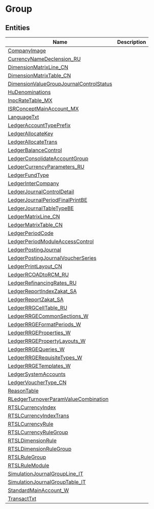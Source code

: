 
# Group


## Entities

|Name|Description|
|---|---|
|[CompanyImage](CompanyImage.cdm.json)||
|[CurrencyNameDeclension_RU](CurrencyNameDeclension_RU.cdm.json)||
|[DimensionMatrixLine_CN](DimensionMatrixLine_CN.cdm.json)||
|[DimensionMatrixTable_CN](DimensionMatrixTable_CN.cdm.json)||
|[DimensionValueGroupJournalControlStatus](DimensionValueGroupJournalControlStatus.cdm.json)||
|[HuDenominations](HuDenominations.cdm.json)||
|[InpcRateTable_MX](InpcRateTable_MX.cdm.json)||
|[ISRConceptMainAccount_MX](ISRConceptMainAccount_MX.cdm.json)||
|[LanguageTxt](LanguageTxt.cdm.json)||
|[LedgerAccountTypePrefix](LedgerAccountTypePrefix.cdm.json)||
|[LedgerAllocateKey](LedgerAllocateKey.cdm.json)||
|[LedgerAllocateTrans](LedgerAllocateTrans.cdm.json)||
|[LedgerBalanceControl](LedgerBalanceControl.cdm.json)||
|[LedgerConsolidateAccountGroup](LedgerConsolidateAccountGroup.cdm.json)||
|[LedgerCurrencyParameters_RU](LedgerCurrencyParameters_RU.cdm.json)||
|[LedgerFundType](LedgerFundType.cdm.json)||
|[LedgerInterCompany](LedgerInterCompany.cdm.json)||
|[LedgerJournalControlDetail](LedgerJournalControlDetail.cdm.json)||
|[LedgerJournalPeriodFinalPrintBE](LedgerJournalPeriodFinalPrintBE.cdm.json)||
|[LedgerJournalTableTypeBE](LedgerJournalTableTypeBE.cdm.json)||
|[LedgerMatrixLine_CN](LedgerMatrixLine_CN.cdm.json)||
|[LedgerMatrixTable_CN](LedgerMatrixTable_CN.cdm.json)||
|[LedgerPeriodCode](LedgerPeriodCode.cdm.json)||
|[LedgerPeriodModuleAccessControl](LedgerPeriodModuleAccessControl.cdm.json)||
|[LedgerPostingJournal](LedgerPostingJournal.cdm.json)||
|[LedgerPostingJournalVoucherSeries](LedgerPostingJournalVoucherSeries.cdm.json)||
|[LedgerPrintLayout_CN](LedgerPrintLayout_CN.cdm.json)||
|[LedgerRCOADtoRCM_RU](LedgerRCOADtoRCM_RU.cdm.json)||
|[LedgerRefinancingRates_RU](LedgerRefinancingRates_RU.cdm.json)||
|[LedgerReportIndexZakat_SA](LedgerReportIndexZakat_SA.cdm.json)||
|[LedgerReportZakat_SA](LedgerReportZakat_SA.cdm.json)||
|[LedgerRRGCellTable_RU](LedgerRRGCellTable_RU.cdm.json)||
|[LedgerRRGECommonSections_W](LedgerRRGECommonSections_W.cdm.json)||
|[LedgerRRGEFormatPeriods_W](LedgerRRGEFormatPeriods_W.cdm.json)||
|[LedgerRRGEProperties_W](LedgerRRGEProperties_W.cdm.json)||
|[LedgerRRGEPropertyLayouts_W](LedgerRRGEPropertyLayouts_W.cdm.json)||
|[LedgerRRGEQueries_W](LedgerRRGEQueries_W.cdm.json)||
|[LedgerRRGERequisiteTypes_W](LedgerRRGERequisiteTypes_W.cdm.json)||
|[LedgerRRGETemplates_W](LedgerRRGETemplates_W.cdm.json)||
|[LedgerSystemAccounts](LedgerSystemAccounts.cdm.json)||
|[LedgerVoucherType_CN](LedgerVoucherType_CN.cdm.json)||
|[ReasonTable](ReasonTable.cdm.json)||
|[RLedgerTurnoverParamValueCombination](RLedgerTurnoverParamValueCombination.cdm.json)||
|[RTSLCurrencyIndex](RTSLCurrencyIndex.cdm.json)||
|[RTSLCurrencyIndexTrans](RTSLCurrencyIndexTrans.cdm.json)||
|[RTSLCurrencyRule](RTSLCurrencyRule.cdm.json)||
|[RTSLCurrencyRuleGroup](RTSLCurrencyRuleGroup.cdm.json)||
|[RTSLDimensionRule](RTSLDimensionRule.cdm.json)||
|[RTSLDimensionRuleGroup](RTSLDimensionRuleGroup.cdm.json)||
|[RTSLRuleGroup](RTSLRuleGroup.cdm.json)||
|[RTSLRuleModule](RTSLRuleModule.cdm.json)||
|[SimulationJournalGroupLine_IT](SimulationJournalGroupLine_IT.cdm.json)||
|[SimulationJournalGroupTable_IT](SimulationJournalGroupTable_IT.cdm.json)||
|[StandardMainAccount_W](StandardMainAccount_W.cdm.json)||
|[TransactTxt](TransactTxt.cdm.json)||
